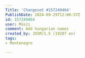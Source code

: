 ```yaml
---
Title: 'Changeset #157249464'
PublishDate: 2024-09-29T12:06:37Z
id: 157249464
user: Müszi
comment: Add hungarian names
created_by: JOSM/1.5 (19207 en)
tags:
- Montenegro

---
```

